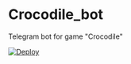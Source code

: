 # Crocodile_bot
Telegram bot for game "Crocodile"

[![Deploy](https://www.herokucdn.com/deploy/button.svg)](https://heroku.com/deploy?template=https://github.com/Ribonney/Marie-2.0-English)
